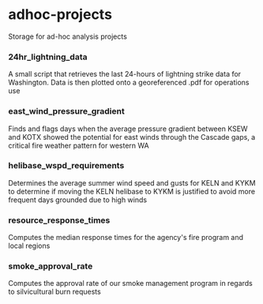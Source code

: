 # adhoc-projects
Storage for ad-hoc analysis projects 

### 24hr_lightning_data
A small script that retrieves the last 24-hours of lightning strike data for Washington. Data is then plotted onto a georeferenced .pdf for operations use

### east_wind_pressure_gradient
Finds and flags days when the average pressure gradient between KSEW and KOTX showed the potential for east winds through the Cascade gaps, a critical fire weather pattern for western WA

### helibase_wspd_requirements
Determines the average summer wind speed and gusts for KELN and KYKM to determine if moving the KELN helibase to KYKM is justified to avoid more frequent days grounded due to high winds

### resource_response_times
Computes the median response times for the agency's fire program and local regions 

### smoke_approval_rate
Computes the approval rate of our smoke management program in regards to silvicultural burn requests
